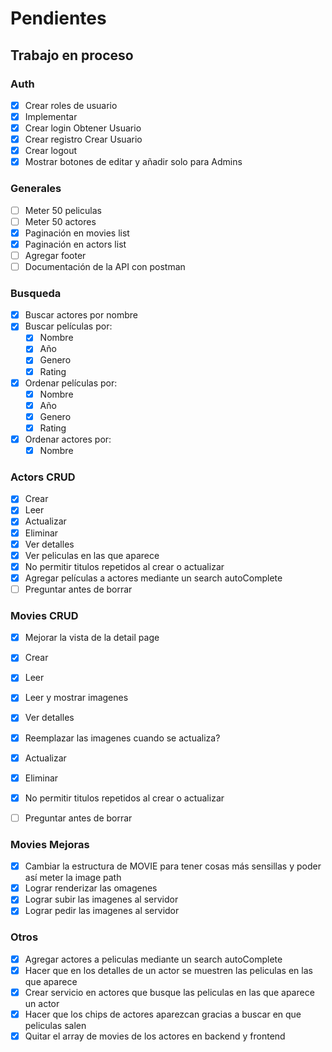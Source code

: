 # Pendientes

## Trabajo en proceso
### Auth
- [X] Crear roles de usuario      
- [X] Implementar 
- [X] Crear login       Obtener Usuario
- [X] Crear registro    Crear Usuario
- [X] Crear logout
- [X] Mostrar botones de editar y añadir solo para Admins

### Generales
- [ ] Meter 50 peliculas
- [ ] Meter 50 actores
- [X] Paginación en movies list
- [X] Paginación en actors list
- [ ] Agregar footer
- [ ] Documentación de la API con postman

### Busqueda
- [X] Buscar actores por nombre
- [X] Buscar películas por:
    - [X] Nombre
    - [X] Año
    - [X] Genero
    - [X] Rating
- [X] Ordenar películas por:
    - [X] Nombre
    - [X] Año
    - [X] Genero
    - [X] Rating
- [X] Ordenar actores por:
    - [X] Nombre

### Actors CRUD
- [X] Crear
- [X] Leer
- [X] Actualizar
- [X] Eliminar
- [X] Ver detalles
- [X] Ver peliculas en las que aparece
- [X] No permitir titulos repetidos al crear o actualizar
- [X] Agregar películas a actores mediante un search autoComplete
- [ ] Preguntar antes de borrar
### Movies CRUD
- [X] Mejorar la vista de la detail page
- [X] Crear
- [X] Leer
- [X] Leer y mostrar imagenes
- [X] Ver detalles
- [X] Reemplazar las imagenes cuando se actualiza?
- [X] Actualizar
- [X] Eliminar
- [X] No permitir titulos repetidos al crear o actualizar
- [ ] Preguntar antes de borrar


### Movies Mejoras
- [X] Cambiar la estructura de MOVIE para tener cosas más sensillas y poder así meter la image path
- [X] Lograr renderizar las omagenes
- [X] Lograr subir las imagenes al servidor
- [X] Lograr pedir las imagenes al servidor

### Otros
- [X] Agregar actores a peliculas mediante un search autoComplete
- [X] Hacer que en los detalles de un actor se muestren las peliculas en las que aparece
- [X] Crear servicio en actores que busque las peliculas en las que aparece un actor
- [X] Hacer que los chips de actores aparezcan gracias a buscar en que peliculas salen
- [X] Quitar el array de movies de los actores en backend y frontend